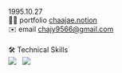 
1995.10.27 <br>
🧑‍💻 portfolio <a href="https://chaajae.notion.site/chaajae/4135204de91f4cb98f72c4519571fd34">chaajae.notion</a>  
✉️ email chajy9566@gmail.com <br><br>
🛠  Technical Skills <br>
<img src="https://img.shields.io/badge/Spring-6DB33F?style=for-the-badge&logo=Spring&logoColor=white"> &nbsp;
<img src="https://img.shields.io/badge/JAVA-007396?style=for-the-badge&logo=Java&logoColor=white">
